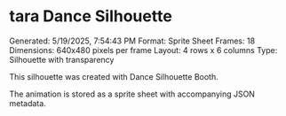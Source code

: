 # tara Dance Silhouette
Generated: 5/19/2025, 7:54:43 PM
Format: Sprite Sheet
Frames: 18
Dimensions: 640x480 pixels per frame
Layout: 4 rows x 6 columns
Type: Silhouette with transparency
    
This silhouette was created with Dance Silhouette Booth.
    
The animation is stored as a sprite sheet with accompanying JSON metadata.